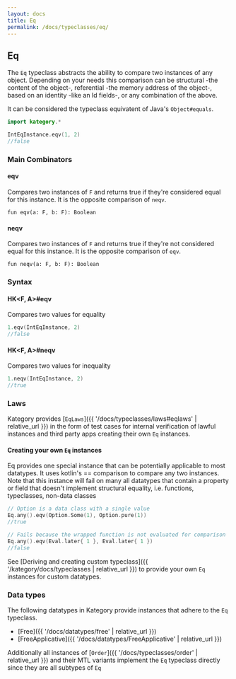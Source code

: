 ```yaml
---
layout: docs
title: Eq
permalink: /docs/typeclasses/eq/
---
```


## Eq

The `Eq` typeclass abstracts the ability to compare two instances of any object.
Depending on your needs this comparison can be structural -the content of the object-, referential -the memory address of the object-, based on an identity -like an Id fields-, or any combination of the above.

It can be considered the typeclass equivatent of Java's `Object#equals`.

```kotlin
import kategory.*

IntEqInstance.eqv(1, 2)
//false
```

### Main Combinators

#### eqv

Compares two instances of `F` and returns true if they're considered equal for this instance.
It is the opposite comparison of `neqv`.

`fun eqv(a: F, b: F): Boolean`

#### neqv

Compares two instances of `F` and returns true if they're not considered equal for this instance.
It is the opposite comparison of `eqv`.

`fun neqv(a: F, b: F): Boolean`

### Syntax

#### HK<F, A>#eqv

Compares two values for equality

```kotlin
1.eqv(IntEqInstance, 2)
//false
```

#### HK<F, A>#neqv

Compares two values for inequality

```kotlin
1.neqv(IntEqInstance, 2)
//true
```

### Laws

Kategory provides [`EqLaws`]({{ '/docs/typeclasses/laws#eqlaws' | relative_url }}) in the form of test cases for internal verification of lawful instances and third party apps creating their own `Eq` instances.

#### Creating your own `Eq` instances

Eq provides one special instance that can be potentially applicable to most datatypes.
It uses kotlin's == comparison to compare any two instances.
Note that this instance will fail on many all datatypes that contain a property or field that doesn't implement structural equality, i.e. functions, typeclasses, non-data classes

```kotlin
// Option is a data class with a single value
Eq.any().eqv(Option.Some(1), Option.pure(1))
//true
```

```kotlin
// Fails because the wrapped function is not evaluated for comparison
Eq.any().eqv(Eval.later{ 1 }, Eval.later{ 1 })
//false
```

See [Deriving and creating custom typeclass]({{ '/kategory/docs/typeclasses | relative_url }}) to provide your own `Eq` instances for custom datatypes.

### Data types

The following datatypes in Kategory provide instances that adhere to the `Eq` typeclass.

- [Free]({{ '/docs/datatypes/free' | relative_url }})
- [FreeApplicative]({{ '/docs/datatypes/FreeApplicative' | relative_url }})

Additionally all instances of [`Order`]({{ '/docs/typeclasses/order' | relative_url }}) and their MTL variants implement the `Eq` typeclass directly
since they are all subtypes of `Eq`

